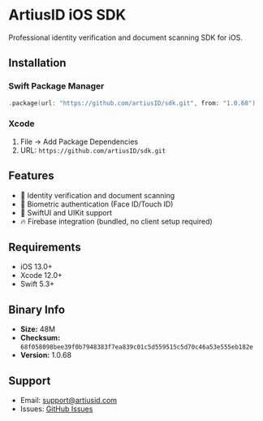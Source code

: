 # ArtiusID iOS SDK

Professional identity verification and document scanning SDK for iOS.

## Installation

### Swift Package Manager
```swift
.package(url: "https://github.com/artiusID/sdk.git", from: "1.0.68")
```

### Xcode
1. File → Add Package Dependencies
2. URL: `https://github.com/artiusID/sdk.git`

## Features

- 📱 Identity verification and document scanning
- 🔐 Biometric authentication (Face ID/Touch ID)
- 🎨 SwiftUI and UIKit support
- 🔥 Firebase integration (bundled, no client setup required)

## Requirements

- iOS 13.0+
- Xcode 12.0+
- Swift 5.3+

## Binary Info

- **Size:**  48M
- **Checksum:** `68f058098bee39f0b7948383f7ea839c01c5d559515c5d70c46a53e555eb182e`
- **Version:** 1.0.68

## Support

- Email: support@artiusid.com
- Issues: [GitHub Issues](https://github.com/artiusID/sdk/issues)
